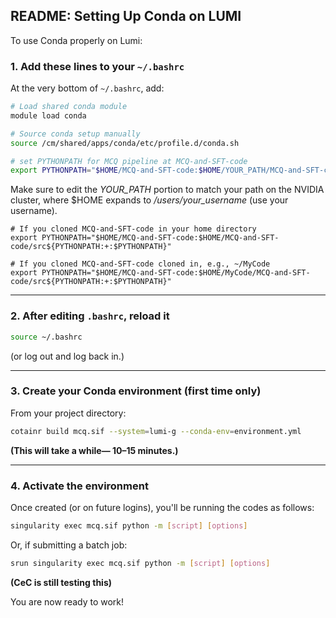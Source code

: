 ## README: Setting Up Conda on LUMI

To use Conda properly on Lumi:

### 1. Add these lines to your `~/.bashrc`

At the very bottom of `~/.bashrc`, add:

```bash
# Load shared conda module
module load conda

# Source conda setup manually
source /cm/shared/apps/conda/etc/profile.d/conda.sh

# set PYTHONPATH for MCQ pipeline at MCQ-and-SFT-code
export PYTHONPATH="$HOME/MCQ-and-SFT-code:$HOME/YOUR_PATH/MCQ-and-SFT-code/src${PYTHONPATH:+:$PYTHONPATH}"
```

Make sure to edit the *YOUR_PATH* portion to match your
path on the NVIDIA cluster, where $HOME expands to */users/your_username* (use your username).

```bssh
# If you cloned MCQ-and-SFT-code in your home directory
export PYTHONPATH="$HOME/MCQ-and-SFT-code:$HOME/MCQ-and-SFT-code/src${PYTHONPATH:+:$PYTHONPATH}"
```

```bssh
# If you cloned MCQ-and-SFT-code cloned in, e.g., ~/MyCode 
export PYTHONPATH="$HOME/MCQ-and-SFT-code:$HOME/MyCode/MCQ-and-SFT-code/src${PYTHONPATH:+:$PYTHONPATH}"
```

---

### 2. After editing `.bashrc`, reload it

```bash
source ~/.bashrc
```

(or log out and log back in.)

---

### 3. Create your Conda environment (first time only)

From your project directory:

```bash
cotainr build mcq.sif --system=lumi-g --conda-env=environment.yml
```

**(This will take a while— 10–15 minutes.)**

---

### 4. Activate the environment

Once created (or on future logins), you'll be running the codes as follows:

```bash
singularity exec mcq.sif python -m [script] [options]
```
Or, if submitting a batch job:
```bash
srun singularity exec mcq.sif python -m [script] [options]
```

**(CeC is still testing this)**

You are now ready to work!

